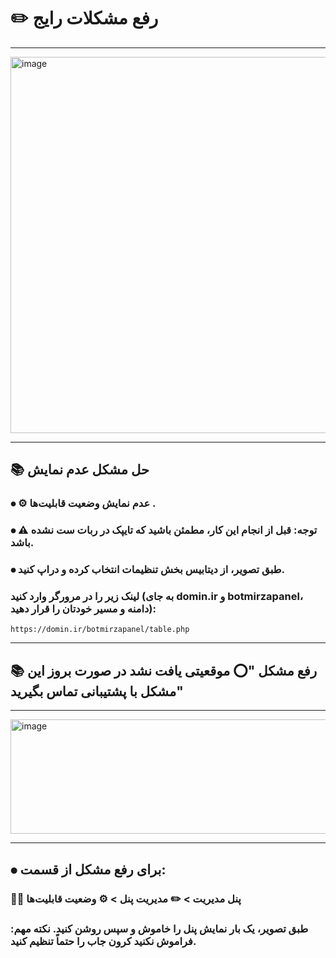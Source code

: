 # ✏️ رفع مشکلات رایج

---

<img width="678" height="602" alt="image" src="https://github.com/user-attachments/assets/6a4de2ff-c399-439c-9031-6c5b0ffad9eb" />

---

## 📚 حل مشکل عدم نمایش

### ⦁ ⚙️ عدم نمایش وضعیت قابلیت‌ها .
### ⦁ ⚠️ توجه: قبل از انجام این کار، مطمئن باشید که تایپک در ربات ست نشده باشد.
### ⦁ طبق تصویر، از دیتابیس بخش تنظیمات انتخاب کرده و دراپ کنید.


 ### لینک زیر را در مرورگر وارد کنید (به جای domin.ir و botmirzapanel، دامنه و مسیر خودتان را قرار دهید):
```
https://domin.ir/botmirzapanel/table.php
```

---


## 📚 رفع مشکل "⭕️ موقعیتی یافت نشد در صورت بروز این مشکل با پشتیبانی تماس بگیرید"
---


<img width="602" height="183" alt="image" src="https://github.com/user-attachments/assets/f2de7d4b-5db3-4f79-a44a-7700655220ab" />


---

## ⦁ برای رفع مشکل از قسمت:

  
  ### 👨‍💼 پنل مدیریت > ✏️ مدیریت پنل > ⚙️ وضعیت قابلیت‌ها
  

  ### طبق تصویر، یک بار نمایش پنل را خاموش و سپس روشن کنید. نکته مهم: فراموش نکنید کرون جاب را حتماً تنظیم کنید.
